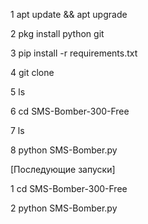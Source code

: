 1 apt update && apt upgrade

2 pkg install python git

3 pip install -r requirements.txt

4 git clone 

5 ls

6 cd SMS-Bomber-300-Free

7 ls

8 python SMS-Bomber.py

[Последующие запуски]

1 cd SMS-Bomber-300-Free

2 python SMS-Bomber.py


